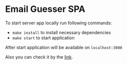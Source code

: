 # Email Guesser SPA

To start server app locally run following commands:

- `make install` to install necessary dependencies
- `make start` to start application

After start application will be available on `localhost:3000`

Also you can check it by the [link](https://damp-dusk-45976.herokuapp.com/).
